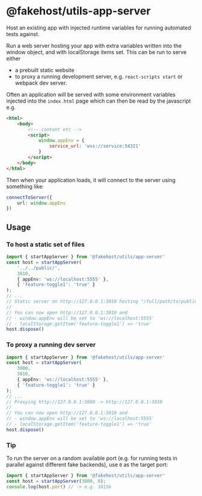 # @fakehost/utils-app-server

Host an existing app with injected runtime variables for running automated tests against. 

Run a web server hosting your app with extra variables written into the window object, and with localStorage items set. This can be run to serve either 
- a prebuilt static website
- to proxy a running development server, e.g. `react-scripts start` or webpack dev server.



Often an application will be served with some environment variables injected into the `index.html` page which can then be read by the javascript e.g. 


```html
<html>
    <body>
        <!-- content etc -->
        <script>
            window.appEnv = {
                service_url: 'wss://service:54321'
            }
        </script>
    </body>
</html>
```

Then when your application loads, it will connect to the server using something like:

```ts
connectToServer({
    url: window.appEnv
})
```

## Usage

### To host a static set of files

```ts
import { startAppServer } from '@fakehost/utils/app-server'
const host = startAppServer(
    '../../public/', 
    3010, 
    { appEnv: 'ws://localhost:5555' },
    { 'feature-toggle1': 'true' }
);
// ...
// Static server on http://127.0.0.1:3010 hosting "/full/path/to/public"`
// 
// You can now open http://127.0.0.1:3010 and
// - window.appEnv will be set to 'ws://localhost:5555'
// - localStorage.getItem('feature-toggle1') => 'true'
host.dispose()
```

### To proxy a running dev server

```ts
import { startAppServer } from '@fakehost/utils/app-server'
const host = startAppServer(
    3000, 
    3010, 
    { appEnv: 'ws://localhost:5555' }, 
    { 'feature-toggle1': 'true' }
);
// ...
// Proxying http://127.0.0.1:3000 -> http://127.0.0.1:3010
// 
// You can now open http://127.0.0.1:3010 and 
// - window.appEnv will be set to 'ws://localhost:5555'
// - localStorage.getItem('feature-toggle1') => 'true'
host.dispose()
```

### Tip

To run the server on a random available port (e.g. for running tests in parallel against different fake backends), use `0` as the target port:

```ts
import { startAppServer } from '@fakehost/utils/app-server'
const host = startAppServer(3000, 0);
console.log(host.port) // -> e.g. 10156
```
